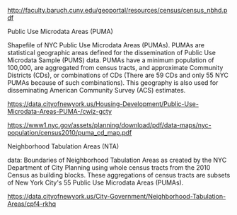 http://faculty.baruch.cuny.edu/geoportal/resources/census/census_nbhd.pdf

Public Use Microdata Areas (PUMA)

Shapefile of NYC Public Use Microdata Areas (PUMAs). PUMAs are statistical geographic areas defined for the dissemination of Public Use Microdata Sample (PUMS) data. PUMAs have a minimum population of 100,000, are aggregated from census tracts, and approximate Community Districts (CDs), or combinations of CDs (There are 59 CDs and only 55 NYC PUMAs because of such combinations). This geography is also used for disseminating American Community Survey (ACS) estimates.

https://data.cityofnewyork.us/Housing-Development/Public-Use-Microdata-Areas-PUMA-/cwiz-gcty

https://www1.nyc.gov/assets/planning/download/pdf/data-maps/nyc-population/census2010/puma_cd_map.pdf

Neighborhood Tabulation Areas (NTA)

data: Boundaries of Neighborhood Tabulation Areas as created by the NYC Department of City Planning using whole census tracts from the 2010 Census as building blocks. These aggregations of census tracts are subsets of New York City's 55 Public Use Microdata Areas (PUMAs).


https://data.cityofnewyork.us/City-Government/Neighborhood-Tabulation-Areas/cpf4-rkhq